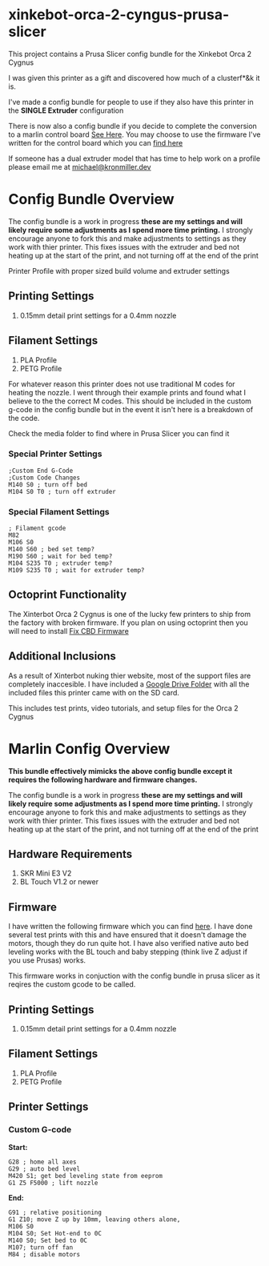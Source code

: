 # xinkebot-orca-2-cyngus-prusa-slicer
This project contains a Prusa Slicer config bundle for the Xinkebot Orca 2 Cygnus

I was given this printer as a gift and discovered how much of a clusterf*&k it is.

I've made a config bundle for people to use if they also have this printer in the **SINGLE Extruder** configuration

There is now also a config bundle if you decide to complete the conversion to a marlin control board [See Here](https://github.com/MKronmiler/xinkebot_orca_2_cygnus_marlin_conversion). You may choose to use the firmware I've written for the control board which you can [find here](https://github.com/MKronmiler/xinkebot-orca-2-cygnus-marlin-firmware)

If someone has a dual extruder model that has time to help work on a profile please email me at michael@kronmiller.dev

# Config Bundle Overview

The config bundle is a work in progress **these are my settings and will likely require some adjustments as I spend more time printing.** I strongly encourage anyone to fork this and make adjustments to settings as they work with thier printer. This fixes issues with the extruder and bed not heating up at the start of the print, and not turning off at the end of the print

Printer Profile with proper sized build volume and extruder settings

## Printing Settings
1. 0.15mm detail print settings for a 0.4mm nozzle 

## Filament Settings
1. PLA Profile
2. PETG Profile

For whatever reason this printer does not use traditional M codes for heating the nozzle. I went through their example prints and found what I believe to the the correct M codes. This should be included in the custom g-code in the config bundle but in the event it isn't here is a breakdown of the code. 

Check the media folder to find where in Prusa Slicer you can find it

### Special Printer Settings

```
;Custom End G-Code
;Custom Code Changes
M140 S0 ; turn off bed
M104 S0 T0 ; turn off extruder
```

### Special Filament Settings

```
; Filament gcode
M82
M106 S0
M140 S60 ; bed set temp?
M190 S60 ; wait for bed temp?
M104 S235 T0 ; extruder temp?
M109 S235 T0 ; wait for extruder temp?
```

## Octoprint Functionality

The Xinterbot Orca 2 Cygnus is one of the lucky few printers to ship from the factory with broken firmware. If you plan on using octoprint then you will need to install [Fix CBD Firmware](https://plugins.octoprint.org/plugins/fixcbdfirmware/)

## Additional Inclusions
 As a result of Xinterbot nuking thier website, most of the support files are completely inaccesible. I have included a [Google Drive Folder](https://drive.google.com/drive/folders/1lf32KrpIDn3X5aE5yBrrZYkoU7oYfOv3?usp=sharing) with all the included files this printer came with on the SD card.

 This includes test prints, video tutorials, and setup files for the Orca 2 Cygnus

 # Marlin Config Overview

**This bundle effectively mimicks the above config bundle except it requires the following hardware and firmware changes.**

The config bundle is a work in progress **these are my settings and will likely require some adjustments as I spend more time printing.** I strongly encourage anyone to fork this and make adjustments to settings as they work with thier printer. This fixes issues with the extruder and bed not heating up at the start of the print, and not turning off at the end of the print

## Hardware Requirements

1. SKR Mini E3 V2
2. BL Touch V1.2 or newer

## Firmware

I have written the following firmware which you can find [here](https://github.com/MKronmiler/xinkebot-orca-2-cygnus-marlin-firmware). I have done several test prints with this and have ensured that it doesn't damage the motors, though they do run quite hot. I have also verified native auto bed leveling works with the BL touch and baby stepping (think live Z adjust if you use Prusas) works.

This firmware works in conjuction with the config bundle in prusa slicer as it reqires the custom gcode to be called.

## Printing Settings
1. 0.15mm detail print settings for a 0.4mm nozzle 

## Filament Settings
1. PLA Profile
2. PETG Profile

## Printer Settings

### Custom G-code

**Start:**
```
G28 ; home all axes
G29 ; auto bed level
M420 S1; get bed leveling state from eeprom
G1 Z5 F5000 ; lift nozzle
```

**End:**
```
G91 ; relative positioning
G1 Z10; move Z up by 10mm, leaving others alone, 
M106 S0
M104 S0; Set Hot-end to 0C
M140 S0; Set bed to 0C
M107; turn off fan
M84 ; disable motors
```
